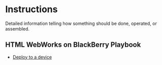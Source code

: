 # Instructions

Detailed information telling how something should be done, operated, or assembled.

## HTML WebWorks on BlackBerry Playbook

* [Deploy to a device](Instructions/HTML-WebWorks-on-BlackBerry-Playbook/DEPLOY-TO-A-DEVICE.md)
